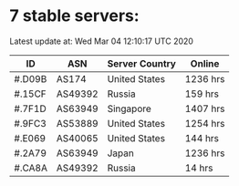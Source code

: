 # 7 stable servers:

Latest update at: Wed Mar 04 12:10:17 UTC 2020

| ID | ASN | Server Country | Online |
| -- | --- | -------------- | ------ |
| #.D09B | AS174 | United States | 1236 hrs |
| #.15CF | AS49392 | Russia | 159 hrs |
| #.7F1D | AS63949 | Singapore | 1407 hrs |
| #.9FC3 | AS53889 | United States | 1254 hrs |
| #.E069 | AS40065 | United States | 144 hrs |
| #.2A79 | AS63949 | Japan | 1236 hrs |
| #.CA8A | AS49392 | Russia | 14 hrs |

